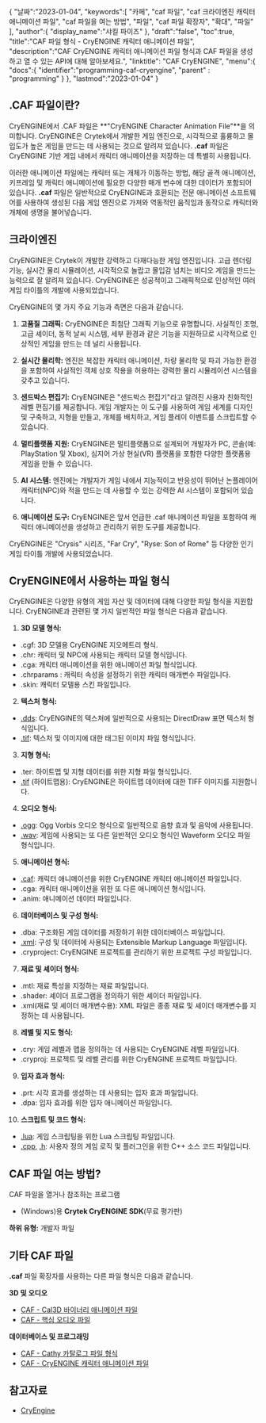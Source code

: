 {
"날짜":"2023-01-04",
   "keywords":[
"카페",
"caf 파일",
"caf 크라이엔진 캐릭터 애니메이션 파일",
"caf 파일을 여는 방법",
"파일",
"caf 파일 확장자",
"확대",
"파일"
],
   "author":{
"display_name":"샤킬 파이즈"
},
"draft":"false",
"toc":true,
"title":"CAF 파일 형식 - CryENGINE 캐릭터 애니메이션 파일",
   "description":"CAF CryENGINE 캐릭터 애니메이션 파일 형식과 CAF 파일을 생성하고 열 수 있는 API에 대해 알아보세요.",
"linktitle": "CAF CryENGINE",
   "menu":{
      "docs":{
         "identifier":"programming-caf-cryengine",
"parent" : "programming"
}
},
"lastmod":"2023-01-04"
}

## .CAF 파일이란?

CryENGINE에서 .CAF 파일은 **"CryENGINE Character Animation File"**을 의미합니다. CryENGINE은 Crytek에서 개발한 게임 엔진으로, 시각적으로 훌륭하고 몰입도가 높은 게임을 만드는 데 사용되는 것으로 알려져 있습니다. **.caf** 파일은 CryENGINE 기반 게임 내에서 캐릭터 애니메이션을 저장하는 데 특별히 사용됩니다.

이러한 애니메이션 파일에는 캐릭터 또는 개체가 이동하는 방법, 해당 골격 애니메이션, 키프레임 및 캐릭터 애니메이션에 필요한 다양한 매개 변수에 대한 데이터가 포함되어 있습니다. **.caf** 파일은 일반적으로 CryENGINE과 호환되는 전문 애니메이션 소프트웨어를 사용하여 생성된 다음 게임 엔진으로 가져와 역동적인 움직임과 동작으로 캐릭터와 개체에 생명을 불어넣습니다.

## 크라이엔진

CryENGINE은 Crytek이 개발한 강력하고 다재다능한 게임 엔진입니다. 고급 렌더링 기능, 실시간 물리 시뮬레이션, 시각적으로 놀랍고 몰입감 넘치는 비디오 게임을 만드는 능력으로 잘 알려져 있습니다. CryENGINE은 성공적이고 그래픽적으로 인상적인 여러 게임 타이틀의 개발에 사용되었습니다.

CryENGINE의 몇 가지 주요 기능과 측면은 다음과 같습니다.

1. **고품질 그래픽:** CryENGINE은 최첨단 그래픽 기능으로 유명합니다. 사실적인 조명, 고급 셰이더, 동적 날씨 시스템, 세부 환경과 같은 기능을 지원하므로 시각적으로 인상적인 게임을 만드는 데 널리 사용됩니다.
    
















2. **실시간 물리학:** 엔진은 복잡한 캐릭터 애니메이션, 차량 물리학 및 파괴 가능한 환경을 포함하여 사실적인 객체 상호 작용을 허용하는 강력한 물리 시뮬레이션 시스템을 갖추고 있습니다.
    
















3. **샌드박스 편집기:** CryENGINE은 "샌드박스 편집기"라고 알려진 사용자 친화적인 레벨 편집기를 제공합니다. 게임 개발자는 이 도구를 사용하여 게임 세계를 디자인 및 구축하고, 지형을 만들고, 개체를 배치하고, 게임 플레이 이벤트를 스크립트할 수 있습니다.
    
















4. **멀티플랫폼 지원:** CryENGINE은 멀티플랫폼으로 설계되어 개발자가 PC, 콘솔(예: PlayStation 및 Xbox), 심지어 가상 현실(VR) 플랫폼을 포함한 다양한 플랫폼용 게임을 만들 수 있습니다.
    
















5. **AI 시스템:** 엔진에는 개발자가 게임 내에서 지능적이고 반응성이 뛰어난 논플레이어 캐릭터(NPC)와 적을 만드는 데 사용할 수 있는 강력한 AI 시스템이 포함되어 있습니다.
    
















6. **애니메이션 도구:** CryENGINE은 앞서 언급한 .caf 애니메이션 파일을 포함하여 캐릭터 애니메이션을 생성하고 관리하기 위한 도구를 제공합니다.
    
















CryENGINE은 "Crysis" 시리즈, "Far Cry", "Ryse: Son of Rome" 등 다양한 인기 게임 타이틀 개발에 사용되었습니다.

## CryENGINE에서 사용하는 파일 형식

CryENGINE은 다양한 유형의 게임 자산 및 데이터에 대해 다양한 파일 형식을 지원합니다. CryENGINE과 관련된 몇 가지 일반적인 파일 형식은 다음과 같습니다.

1. **3D 모델 형식:**
    
















- .cgf: 3D 모델용 CryENGINE 지오메트리 형식.
- .chr: 캐릭터 및 NPC에 사용되는 캐릭터 모델 형식입니다.
- .cga: 캐릭터 애니메이션을 위한 애니메이션 파일 형식입니다.
- .chrparams : 캐릭터 속성을 설정하기 위한 캐릭터 매개변수 파일입니다.
- .skin: 캐릭터 모델용 스킨 파일입니다.
2. **텍스처 형식:**
    
















- [.dds](/ko/image/dds/): CryENGINE의 텍스처에 일반적으로 사용되는 DirectDraw 표면 텍스처 형식입니다.
- [.tif](/ko/image/tiff/): 텍스처 및 이미지에 대한 태그된 이미지 파일 형식입니다.
3. **지형 형식:**
    
















- .ter: 하이트맵 및 지형 데이터를 위한 지형 파일 형식입니다.
- [.tif](/ko/image/tiff/) (하이트맵용): CryENGINE은 하이트맵 데이터에 대한 TIFF 이미지를 지원합니다.
4. **오디오 형식:**
    
















- [.ogg](/ko/audio/ogg/): Ogg Vorbis 오디오 형식으로 일반적으로 음향 효과 및 음악에 사용됩니다.
- [.wav](/ko/audio/wav/): 게임에 사용되는 또 다른 일반적인 오디오 형식인 Waveform 오디오 파일 형식입니다.
5. **애니메이션 형식:**
    
















- [.caf](/ko/database/caf/): 캐릭터 애니메이션을 위한 CryENGINE 캐릭터 애니메이션 파일입니다.
- .cga: 캐릭터 애니메이션을 위한 또 다른 애니메이션 형식입니다.
- .anim: 애니메이션 데이터 파일입니다.
6. **데이터베이스 및 구성 형식:**
    
















- .dba: 구조화된 게임 데이터를 저장하기 위한 데이터베이스 파일입니다.
- [.xml](/ko/web/xml/): 구성 및 데이터에 사용되는 Extensible Markup Language 파일입니다.
- .cryproject: CryENGINE 프로젝트를 관리하기 위한 프로젝트 구성 파일입니다.
7. **재료 및 셰이더 형식:**
    
















- .mtl: 재료 특성을 지정하는 재료 파일입니다.
- .shader: 셰이더 프로그램을 정의하기 위한 셰이더 파일입니다.
- .xml(재료 및 셰이더 매개변수용): XML 파일은 종종 재료 및 셰이더 매개변수를 지정하는 데 사용됩니다.
8. **레벨 및 지도 형식:**
    
















- .cry: 게임 레벨과 맵을 정의하는 데 사용되는 CryENGINE 레벨 파일입니다.
- .cryproj: 프로젝트 및 레벨 관리를 위한 CryENGINE 프로젝트 파일입니다.
9. **입자 효과 형식:**
    
















- .prt: 시각 효과를 생성하는 데 사용되는 입자 효과 파일입니다.
- .dpa: 입자 효과를 위한 입자 애니메이션 파일입니다.
10. **스크립트 및 코드 형식:**
    
















- [.lua](/ko/programming/lua/): 게임 스크립팅을 위한 Lua 스크립팅 파일입니다.
- [.cpp](/ko/programming/cpp/), [.h](/ko/programming/h/): 사용자 정의 게임 로직 및 플러그인을 위한 C++ 소스 코드 파일입니다.

## CAF 파일 여는 방법?

CAF 파일을 열거나 참조하는 프로그램

- (Windows)용 **Crytek CryENGINE SDK**(무료 평가판)

**하위 유형:** 개발자 파일

## 기타 CAF 파일

**.caf** 파일 확장자를 사용하는 다른 파일 형식은 다음과 같습니다.

**3D 및 오디오**
- [CAF - Cal3D 바이너리 애니메이션 파일](/ko/3d/caf-cal3d/)
- [CAF - 핵심 오디오 파일](/ko/audio/caf/)

**데이터베이스 및 프로그래밍**
- [CAF - Cathy 카탈로그 파일 형식](/ko/database/caf/)
- [CAF - CryENGINE 캐릭터 애니메이션 파일](/ko/programming/caf-cryengine/)

## 참고자료
* [CryEngine](https://en.wikipedia.org/wiki/CryEngine)
